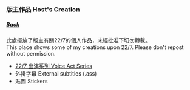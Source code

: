 ### 版主作品 Host's Creation
##### [Back](../readme.md)

此處擺放了版主有關22/7的個人作品，未經批准下切勿轉載。  
This place shows some of my creations upon 22/7. Please don't repost without permission.

- [22/7 出演系列 Voice Act Series](227VoiceAct.md)
- 外掛字幕 External subtitles (.ass)
- 貼圖 Stickers
